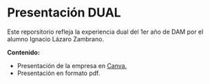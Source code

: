 # Presentación DUAL

Este reporsitorio refleja la experiencia dual del 1er año de DAM por el alumno Ignacio Lázaro Zambrano.

<b>Contenido:</b> 
- Presentación de la empresa en <a href="https://www.canva.com/design/DAGFvqbkQ1A/mJD6RfmhS7s5AgIT_ohgeQ/edit">Canva.</a>
- Presentación en formato pdf.

 

